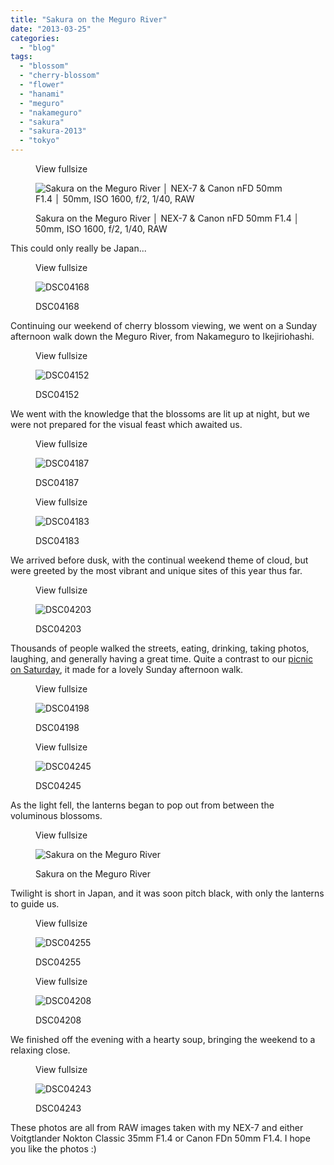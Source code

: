 ```yaml
---
title: "Sakura on the Meguro River"
date: "2013-03-25"
categories: 
  - "blog"
tags: 
  - "blossom"
  - "cherry-blossom"
  - "flower"
  - "hanami"
  - "meguro"
  - "nakameguro"
  - "sakura"
  - "sakura-2013"
  - "tokyo"
---
```


<figure>

View fullsize

![​Sakura on the Meguro River&nbsp;│&nbsp;NEX-7 &amp; Canon nFD 50mm F1.4 │ 50mm, ISO 1600, f/2, 1/40, RAW](/assets/images/b6f53-dsc04268.jpg)

<figcaption>



​Sakura on the Meguro River │ NEX-7 & Canon nFD 50mm F1.4 │ 50mm, ISO 1600, f/2, 1/40, RAW





</figcaption>



</figure>

This could only really be Japan...

<figure>

View fullsize

![DSC04168](/assets/images/cb3ee-dsc04168.jpg)

<figcaption>



DSC04168



</figcaption>



</figure>

Continuing our weekend of cherry blossom viewing, we went on a Sunday afternoon walk down the Meguro River, from Nakameguro to Ikejiriohashi.

<figure>

View fullsize

![DSC04152](/assets/images/c20cc-dsc04152.jpg)

<figcaption>



DSC04152



</figcaption>



</figure>

We went with the knowledge that the blossoms are lit up at night, but we were not prepared for the visual feast which awaited us.

<figure>

View fullsize

![DSC04187](/assets/images/04f8a-dsc04187.jpg)

<figcaption>



DSC04187



</figcaption>



</figure>

<figure>

View fullsize

![DSC04183](/assets/images/7fae0-dsc04183.jpg)

<figcaption>



DSC04183



</figcaption>



</figure>

We arrived before dusk, with the continual weekend theme of cloud, but were greeted by the most vibrant and unique sites of this year thus far.

<figure>

View fullsize

![DSC04203](/assets/images/723b5-dsc04203.jpg)

<figcaption>



DSC04203



</figcaption>



</figure>

Thousands of people walked the streets, eating, drinking, taking photos, laughing, and generally having a great time. Quite a contrast to our [picnic on Saturday](https://martin-irwin.squarespace.com/martin-irwin-photography/2013/03/24/hanami), it made for a lovely Sunday afternoon walk.

<figure>

View fullsize

![DSC04198](/assets/images/04b4c-dsc04198.jpg)

<figcaption>



DSC04198



</figcaption>



</figure>

<figure>

View fullsize

![DSC04245](/assets/images/03b3d-dsc04245.jpg)

<figcaption>



DSC04245



</figcaption>



</figure>

As the light fell, the lanterns began to pop out from between the voluminous blossoms.

<figure>

View fullsize

![Sakura on the Meguro River](/assets/images/a5fe4-dsc04253.jpg)

<figcaption>



Sakura on the Meguro River



</figcaption>



</figure>

Twilight is short in Japan, and it was soon pitch black, with only the lanterns to guide us.

<figure>

View fullsize

![DSC04255](/assets/images/f7169-dsc04255.jpg)

<figcaption>



DSC04255



</figcaption>



</figure>

<figure>

View fullsize

![DSC04208](/assets/images/9afc7-dsc04208.jpg)

<figcaption>



DSC04208



</figcaption>



</figure>

We finished off the evening with a hearty soup, bringing the weekend to a relaxing close.

<figure>

View fullsize

![DSC04243](/assets/images/83757-dsc04243.jpg)

<figcaption>



DSC04243



</figcaption>



</figure>

These photos are all from RAW images taken with my NEX-7 and either Voitgtlander Nokton Classic 35mm F1.4 or Canon FDn 50mm F1.4. I hope you like the photos :)
